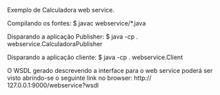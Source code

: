 Exemplo de Calculadora web service.

Compilando os fontes:
$ javac webservice/*.java

Disparando a aplicação Publisher:
$ java -cp . webservice.CalculadoraPublisher

Disparando a aplicação cliente:
$ java -cp . webservice.Client

O WSDL gerado descrevendo a interface para o web service poderá ser visto abrindo-se o seguinte link no browser:
http:// 127.0.0.1:9000/webservice?wsdl
